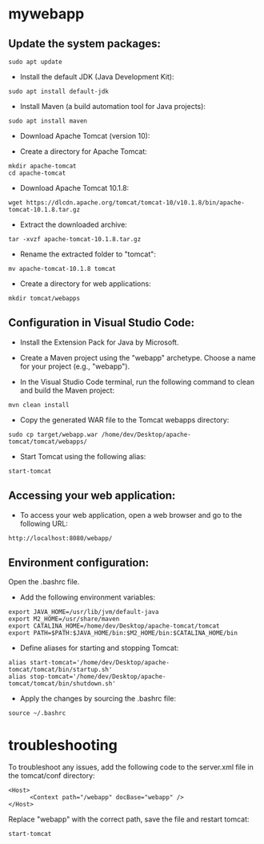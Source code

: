 # mywebapp

##  Update the system packages:

```sudo apt update```

* Install the default JDK (Java Development Kit):

```sudo apt install default-jdk```

* Install Maven (a build automation tool for Java projects):

```sudo apt install maven```

* Download Apache Tomcat (version 10):

* Create a directory for Apache Tomcat:

```
mkdir apache-tomcat
cd apache-tomcat
```

* Download Apache Tomcat 10.1.8:

```wget https://dlcdn.apache.org/tomcat/tomcat-10/v10.1.8/bin/apache-tomcat-10.1.8.tar.gz```

* Extract the downloaded archive:

```tar -xvzf apache-tomcat-10.1.8.tar.gz```

* Rename the extracted folder to "tomcat":

```mv apache-tomcat-10.1.8 tomcat```

* Create a directory for web applications:

```mkdir tomcat/webapps```


## Configuration in Visual Studio Code:

* Install the Extension Pack for Java by Microsoft.

* Create a Maven project using the "webapp" archetype. Choose a name for your project (e.g., "webapp").

* In the Visual Studio Code terminal, run the following command to clean and build the Maven project:

```mvn clean install```

* Copy the generated WAR file to the Tomcat webapps directory:

```sudo cp target/webapp.war /home/dev/Desktop/apache-tomcat/tomcat/webapps/```

* Start Tomcat using the following alias:

```start-tomcat```

## Accessing your web application:

* To access your web application, open a web browser and go to the following URL:

```http://localhost:8080/webapp/```

## Environment configuration:

Open the .bashrc file.

* Add the following environment variables:

```
export JAVA_HOME=/usr/lib/jvm/default-java
export M2_HOME=/usr/share/maven
export CATALINA_HOME=/home/dev/Desktop/apache-tomcat/tomcat
export PATH=$PATH:$JAVA_HOME/bin:$M2_HOME/bin:$CATALINA_HOME/bin
```

* Define aliases for starting and stopping Tomcat:

```
alias start-tomcat='/home/dev/Desktop/apache-tomcat/tomcat/bin/startup.sh'
alias stop-tomcat='/home/dev/Desktop/apache-tomcat/tomcat/bin/shutdown.sh'
```

* Apply the changes by sourcing the .bashrc file:

```source ~/.bashrc```


# troubleshooting

To troubleshoot any issues, add the following code to the server.xml file in the tomcat/conf directory:

```
<Host>
      <Context path="/webapp" docBase="webapp" />
</Host>
```

 
Replace "webapp" with the correct path, save the file and restart tomcat: 

```start-tomcat```



